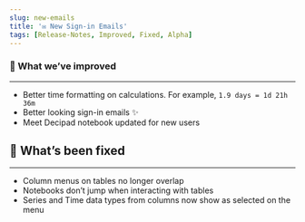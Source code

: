 ```yaml
---
slug: new-emails
title: '✉️ New Sign-in Emails'
tags: [Release-Notes, Improved, Fixed, Alpha]
---
```


### 💪 What we’ve improved

---

- Better time formatting on calculations. For example, `1.9 days = 1d 21h 36m`
- Better looking sign-in emails ✨
- Meet Decipad notebook updated for new users

## 🔨 What’s been fixed

---

- Column menus on tables no longer overlap
- Notebooks don’t jump when interacting with tables
- Series and Time data types from columns now show as selected on the menu
